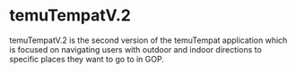 # temuTempatV.2
temuTempatV.2 is the second version of the temuTempat application which is focused on navigating users with outdoor and indoor directions to specific places they want to go to in GOP.
